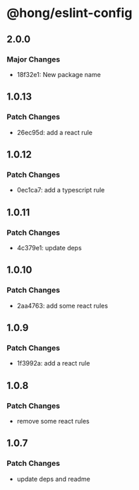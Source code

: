 # @hong/eslint-config

## 2.0.0

### Major Changes

- 18f32e1: New package name

## 1.0.13

### Patch Changes

- 26ec95d: add a react rule

## 1.0.12

### Patch Changes

- 0ec1ca7: add a typescript rule

## 1.0.11

### Patch Changes

- 4c379e1: update deps

## 1.0.10

### Patch Changes

- 2aa4763: add some react rules

## 1.0.9

### Patch Changes

- 1f3992a: add a react rule

## 1.0.8

### Patch Changes

- remove some react rules

## 1.0.7

### Patch Changes

- update deps and readme
